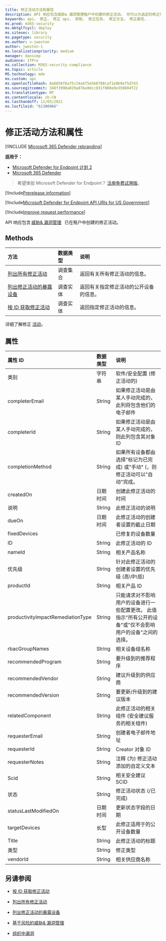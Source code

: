 ```yaml
---
title: 修正活动方法和属性
description: API 响应包含威胁& 漏洞管理租户中创建的修正活动。 你可以为选定的修正任务请求所有修正活动、仅一个修正活动或有关公开的设备的信息。
keywords: api， 修正， 修正 api， 获取， 修正任务， 修正方法， 修正属性，
ms.prod: m365-security
ms.mktglfcycl: deploy
ms.sitesec: library
ms.pagetype: security
ms.author: v-jweston
author: jweston-1
ms.localizationpriority: medium
manager: dansimp
audience: ITPro
ms.collection: M365-security-compliance
ms.topic: article
MS.technology: mde
ms.custom: api
ms.openlocfilehash: 8a6656f6a75c24a475e5b8788caf1e9b9ef5d743
ms.sourcegitcommit: 348f3998a029a876a9dcc031f808e9e350804f22
ms.translationtype: MT
ms.contentlocale: zh-CN
ms.lasthandoff: 12/03/2021
ms.locfileid: "61300966"
---
```

# <a name="remediation-activity-methods-and-properties"></a>修正活动方法和属性

[!INCLUDE [Microsoft 365 Defender rebranding](../../includes/microsoft-defender.md)]

**适用于：**

- [Microsoft Defender for Endpoint 计划 2](https://go.microsoft.com/fwlink/p/?linkid=2154037)
- [Microsoft 365 Defender](https://go.microsoft.com/fwlink/?linkid=2118804)

> 希望体验 Microsoft Defender for Endpoint？ [注册免费试用版](https://signup.microsoft.com/create-account/signup?products=7f379fee-c4f9-4278-b0a1-e4c8c2fcdf7e&ru=https://aka.ms/MDEp2OpenTrial?ocid=docs-wdatp-exposedapis-abovefoldlink)。

[!Include[Prerelease information](../../includes/prerelease.md)]

[!Include[Microsoft Defender for Endpoint API URIs for US Government](../../includes/microsoft-defender-api-usgov.md)]

[!Include[Improve request performance](../../includes/improve-request-performance.md)]

API 响应包含 [威胁& 漏洞管理](next-gen-threat-and-vuln-mgt.md)   已在租户中创建的修正活动。

## <a name="methods"></a>Methods

方法|数据类型|说明
:---|:---|:---
[列出所有修正活动](get-remediation-all-activities.md)|调查集合|返回有关所有修正活动的信息。
[列出修正活动的暴露设备](get-remediation-exposed-devices-activities.md)|调查实体|返回有关指定修正活动的公开设备的信息。
[按 ID 获取修正活动](get-remediation-one-activity.md)|调查实体|返回指定修正活动的信息。

详细了解修正 [活动](tvm-remediation.md)。

## <a name="properties"></a>属性

属性 ID|数据类型|说明
:---|:---|:---
类别|字符串|软件/安全配置 (修正活动的) 
completerEmail|String|如果修正活动是由某人手动完成的，此列将包含他们的电子邮件
completerId|String|如果修正活动是由某人手动完成的，则此列包含其对象 ID
completionMethod|String|如果所有设备都由选择"标记为已完成) 或"手动" (，则修正活动可以"自动"完成。
createdOn|日期时间|创建此修正活动的时间
说明|String|此修正活动的说明
dueOn|日期时间|此修正活动的创建者设置的截止日期
fixedDevices||已修复的设备数量
ID|String|此修正活动的 ID
nameId|String|相关产品名称
优先级|String|针对此修正活动的创建者设置的优先级 (高\中\低) 
productId|String|相关产品 ID
productivityImpactRemediationType|String|只能请求对不影响用户的设备进行一些配置更改。 此值指示"所有公开的设备"或"仅不会影响用户的设备"之间的选择。
rbacGroupNames|String|相关设备组名称
recommendedProgram|String|要升级到的推荐程序
recommendedVendor|String|建议升级到的供应商
recommendedVersion|String|要更新/升级到的建议版本
relatedComponent|String|此修正活动的相关组件 (安全建议服务的相关组件) 
requesterEmail|String|创建者电子邮件地址
requesterId|String|Creator 对象 ID
requesterNotes|String|注释 (为) 修正活动添加的自定义文本
Scid|String|相关安全建议 SCID
状态|String|修正活动状态 (/已完成) 
statusLastModifiedOn|日期时间|更新状态字段的日期
targetDevices|长型|此修正适用于的公开设备数量
Title|String|此修正活动的标题
类型|String|修正类型
vendorId|String|相关供应商名称

## <a name="see-also"></a>另请参阅

- [按 ID 获取修正活动](get-remediation-one-activity.md)

- [列出所有修正活动](get-remediation-all-activities.md)

- [列出修正活动的暴露设备](get-remediation-exposed-devices-activities.md)

- [基于风险的威胁& 漏洞管理](next-gen-threat-and-vuln-mgt.md)

- [组织中漏洞](tvm-weaknesses.md)
